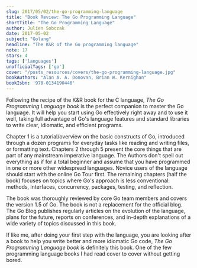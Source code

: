 ```yaml
---
slug: 2017/05/02/the-go-programming-language
title: "Book Review: The Go Programming Language"
shortTitle: "The Go Programming Language"
author: Julien Sobczak
date: 2017-05-02
subject: "Golang"
headline: "The K&R of the Go programming language"
note: 17
stars: 4
tags: ['languages']
unofficialTags: ['go']
cover: "/posts_resources/covers/the-go-programming-language.jpg"
bookAuthors: "Alan A. A. Donovan, Brian W. Kernighan"
bookIsbn: '978-0134190440'
---
```



Following the recipe of the K&R book for the C language, *The Go Programming Language book* is the perfect companion to master the Go language. It will help you start using Go effectively right away and to use it well, taking full advantage of Go's language features and standard libraries to write clear, idiomatic, and efficient programs.

Chapter 1 is a tutorial/overview on the basic constructs of Go, introduced through a dozen programs for everyday tasks like reading and writing files, or formatting text. Chapters 2 through 5 present the core things that are part of any mainstream imperative language. The Authors don't spell out everything as if for a total beginner and assume that you have programmed in one or more other widespread languages. Novice users of the language should start with the online Go Tour first. The remaining chapters (half the book) focuses on topics where Go's approach is less conventional: methods, interfaces, concurrency, packages, testing, and reflection.

The book was thoroughly reviewed by core Go team members and covers the version 1.5 of Go. The book is not a replacement for the official blog. The Go Blog publishes regularly articles on the evolution of the language, plans for the future, reports on conferences, and in-depth explanations of a wide variety of topics discussed in this book.

If like me, after doing your first step with the language, you are looking after a book to help you write better and more idiomatic Go code, *The Go Programming Language book* is definitely this book. One of the few programming language books I had read cover to cover without getting bored.

